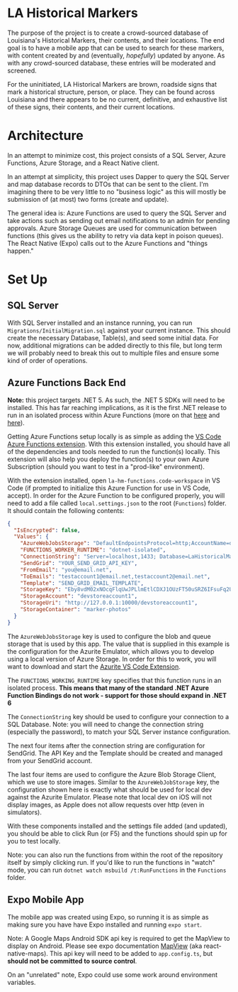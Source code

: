 # LA Historical Markers

The purpose of the project is to create a crowd-sourced database of Louisiana's Historical Markers, their contents, and their locations. The end goal is to have a mobile app that can be used to search for these markers, with content created by and (eventually, _hopefully_) updated by anyone. As with any crowd-sourced database, these entries will be moderated and screened.

For the uninitiated, LA Historical Markers are brown, roadside signs that mark a historical structure, person, or place. They can be found across Louisiana and there appears to be no current, definitive, and exhaustive list of these signs, their contents, and their current locations.

# Architecture

In an attempt to minimize cost, this project consists of a SQL Server, Azure Functions, Azure Storage, and a React Native client.

In an attempt at simplicity, this project uses Dapper to query the SQL Server and map database records to DTOs that can be sent to the client. I'm imagining there to be very little to no "business logic" as this will mostly be submission of (at most) two forms (create and update).

The general idea is:
Azure Functions are used to query the SQL Server and take actions such as sending out email notifications to an admin for pending approvals.
Azure Storage Queues are used for communication between functions (this gives us the ability to retry via data kept in poison queues).
The React Native (Expo) calls out to the Azure Functions and "things happen."

# Set Up

## SQL Server

With SQL Server installed and an instance running, you can run `Migrations/InitialMigration.sql` against your current instance. This should create the necessary Database, Table(s), and seed some initial data. For now, additional migrations can be added directly to this file, but long term we will probably need to break this out to multiple files and ensure some kind of order of operations.

## Azure Functions Back End

**Note:** this project targets .NET 5. As such, the .NET 5 SDKs will need to be installed. This has far reaching implications, as it is the first .NET release to run in an isolated process within Azure Functions (more on that [here](https://techcommunity.microsoft.com/t5/apps-on-azure/net-on-azure-functions-roadmap/ba-p/2197916) and [here](https://docs.microsoft.com/en-us/azure/azure-functions/dotnet-isolated-process-guide)).

Getting Azure Functions setup locally is as simple as adding the [VS Code Azure Functions extension](https://marketplace.visualstudio.com/items?itemName=ms-azuretools.vscode-azurefunctions). With this extension installed, you should have all of the dependencies and tools needed to run the function(s) locally. This extension will also help you deploy the function(s) to your own Azure Subscription (should you want to test in a "prod-like" environment).

With the extension installed, open `la-hm-functions.code-workspace` in VS Code (if prompted to initialize this Azure Function for use in VS Code, accept). In order for the Azure Function to be configured properly, you will need to add a file called `local.settings.json` to the root (`Functions`) folder. It should contain the following contents:

```json
{
  "IsEncrypted": false,
  "Values": {
    "AzureWebJobsStorage": "DefaultEndpointsProtocol=http;AccountName=devstoreaccount1;AccountKey=Eby8vdM02xNOcqFlqUwJPLlmEtlCDXJ1OUzFT50uSRZ6IFsuFq2UVErCz4I6tq/K1SZFPTOtr/KBHBeksoGMGw==;BlobEndpoint=http://127.0.0.1:10000/devstoreaccount1;QueueEndpoint=http://127.0.0.1:10001/devstoreaccount1;",
    "FUNCTIONS_WORKER_RUNTIME": "dotnet-isolated",
    "ConnectionString": "Server=localhost,1433; Database=LaHistoricalMarkers; User=sa; Password=YourPassword;",
    "SendGrid": "YOUR_SEND_GRID_API_KEY",
    "FromEmail": "you@email.net",
    "ToEmails": "testaccount1@email.net,testaccount2@email.net",
    "Template": "SEND_GRID_EMAIL_TEMPLATE",
    "StorageKey": "Eby8vdM02xNOcqFlqUwJPLlmEtlCDXJ1OUzFT50uSRZ6IFsuFq2UVErCz4I6tq/K1SZFPTOtr/KBHBeksoGMGw==",
    "StorageAccount": "devstoreaccount1",
    "StorageUri": "http://127.0.0.1:10000/devstoreaccount1",
    "StorageContainer": "marker-photos"
  }
}
```

The `AzureWebJobsStorage` key is used to configure the blob and queue storage that is used by this app. The value that is supplied in this example is the configuration for the Azurite Emulator, which allows you to develop using a local version of Azure Storage. In order for this to work, you will want to download and start the [Azurite VS Code Extension](https://marketplace.visualstudio.com/items?itemName=Azurite.azurite).

The `FUNCTIONS_WORKING_RUNTIME` key specifies that this function runs in an isolated process. **This means that many of the standard .NET Azure Function Bindings do not work - support for those should expand in .NET 6**

The `ConnectionString` key should be used to configure your connection to a SQL Database. Note: you will need to change the connection string (especially the password), to match your SQL Server instance configuration.

The next four items after the connection string are configuration for SendGrid. The API Key and the Template should be created and managed from your SendGrid account.

The last four items are used to configure the Azure Blob Storage Client, which we use to store images. Similar to the `AzureWebJobStorage` key, the configuration shown here is exactly what should be used for local dev against the Azurite Emulator. Please note that local dev on iOS will not display images, as Apple does not allow requests over http (even in simulators).

With these components installed and the settings file added (and updated), you should be able to click Run (or F5) and the functions should spin up for you to test locally.

Note: you can also run the functions from within the root of the repository itself by simply clicking run.
If you'd like to run the functions in "watch" mode, you can run `dotnet watch msbuild /t:RunFunctions` in the `Functions` folder.

## Expo Mobile App

The mobile app was created using Expo, so running it is as simple as making sure you have have Expo installed and running `expo start`.

Note: A Google Maps Android SDK api key is required to get the MapView to display on Android. Please see expo documentation [MapView](https://docs.expo.io/versions/latest/sdk/map-view/) (aka react-native-maps). This api key will need to be added to `app.config.ts`, but **should not be committed to source control**.

On an "unrelated" note, Expo could use some work around environment variables.
